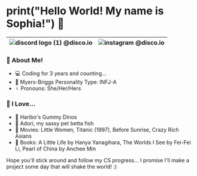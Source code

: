 
# **print("Hello World! My name is Sophia!")** :wave: 


| ![discord logo (1)](https://user-images.githubusercontent.com/80224791/181578951-88f1920b-8d19-44bc-ba29-90346400b18a.png) @disco.io | ![instagram](https://user-images.githubusercontent.com/80224791/181579545-c8ea1583-e8b5-4aec-8197-3dddb72ce599.png) @disco.io |
| -------------  | -------------  |

### :book: About Me!

- :computer: Coding for 3 years and counting...
- :brain: Myers-Briggs Personality Type: INFJ-A
- :female_sign: Pronouns: She/Her/Hers

### :gift_heart: I Love...

- :lollipop: Haribo's Gummy Dinos
- :flags: Adori, my sassy pet betta fish
- :popcorn: Movies: Little Women, Titanic (1997), Before Sunrise, Crazy Rich Asians
- :book: Books: A Little Life by Hanya Yanagihara, The Worlds I See by Fei-Fei Li, Pearl of China by Anchee Min

Hope you'll stick around and follow my CS progress... I promise I'll make a project some day that will shake the world! :)
